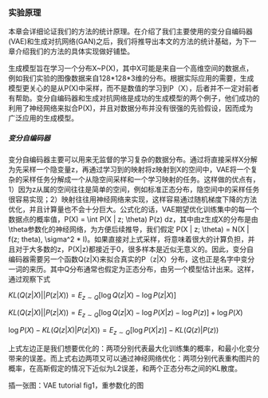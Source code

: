 ### 实验原理

本章会详细论证我们的方法的统计原理。在介绍了我们主要使用的变分自编码器(VAE)和生成对抗网络(GAN)之后，我们将推导出本文的方法的统计基础，为下一章介绍我们的方法的具体实现做好铺垫。

生成模型旨在学习一个分布X~P(X)，其中X可能是来自一个高维空间的数据点，例如我们实验的图像数据来自128\*128\*3维的分布。根据实际应用的需要，生成模型更关心的是从P(X)中采样，而不是数值的学习到P（X），后者并不一定对前者有帮助。变分自编码器和生成对抗网络是成功的生成模型的两个例子，他们成功的利用了神经网络来拟合P(X)，并且对数据分布并没有很强的先验假设，因而成为广泛应用的生成模型。

##### 变分自编码器

变分自编码器主要可以用来无监督的学习复杂的数据分布。通过将直接采样X分解为先采样一个隐变量z，再通过学习到的映射将z映射到X的空间中，VAE将一个复杂的采样任务分解成一个从隐空间采样和一个学习映射的任务。这样做的优点有，1）因为z从属的空间往往是简单的空间，例如标准正态分布，隐空间中的采样任务很容易实现；2）映射往往用神经网络来实现，这样容易通过随机梯度下降的方法优化，并且计算量也不会十分巨大。公式化的话，VAE期望优化训练集中的每一个数据点的概率值，P(X) = \int P(X | z; \theta) P(z) dz，其中由z生成X的分布是由\theta参数化的神经网络，为方便后续推导，我们假定 P(X | z; \theta) = N(X | f(z; theta), \sigma^2 \* I)。如果直接对上式采样，将意味着很大的计算负担，并且对于大多数的z，P(X|z)都接近于0，很多样本是近似无意义的。因此，变分自编码器需要另一个函数Q(z|X)来拟合真实的P（z|X）分布，这也正是名字中变分一词的来历。其中Q分布通常也假定为正态分布，由另一个模型估计出来。这样，通过观察下式

$KL(Q(z|X) ||P(z|X)) = E_{z \sim Q}[\log Q(z|X) - \log P(z | X)]$

$KL(Q(z|X) ||P(z|X)) = E_{z \sim Q}[\log Q(z|X) - \log P(X | z) - \log P(z)] + \log P(X)$

$\log P(X) - KL(Q(z|X) | P(z|X)) = E_{z \sim Q}[\log P(X|z)] - KL(Q(z) | P(z))$

上式左边正是我们想要优化的：两项分别代表最大化训练集的概率，和最小化变分带来的误差。而上式右边两项又可以通过神经网络优化：两项分别代表重构图片的概率，在高斯假定的情况下近似为L2误差，和两个正态分布之间的KL散度。



插一张图：VAE tutorial fig1，重参数化的图



